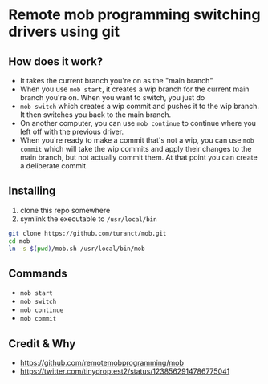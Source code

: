 # Remote mob programming switching drivers using git

## How does it work?

- It takes the current branch you're on as the "main branch"
- When you use `mob start`, it creates a wip branch for the current
  main branch you're on. When you want to switch, you just do
- `mob switch` which creates a wip commit and pushes it to the wip
  branch. It then switches you back to the main branch.
- On another computer, you can use `mob continue` to continue where you
  left off with the previous driver.
- When you're ready to make a commit that's not a wip, you can use
  `mob commit` which will take the wip commits and apply their changes
  to the main branch, but not actually commit them. At that point you
  can create a deliberate commit.


## Installing

1. clone this repo somewhere
1. symlink the executable to `/usr/local/bin`

```sh
git clone https://github.com/turanct/mob.git
cd mob
ln -s $(pwd)/mob.sh /usr/local/bin/mob
```


## Commands

- `mob start`
- `mob switch`
- `mob continue`
- `mob commit`


## Credit & Why

- https://github.com/remotemobprogramming/mob
- https://twitter.com/tinydroptest2/status/1238562914786775041
